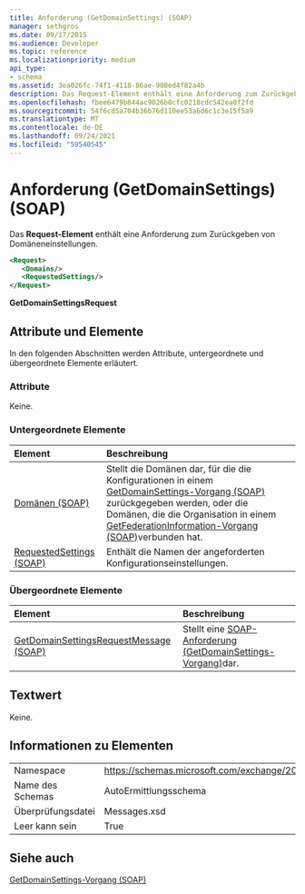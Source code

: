 ```yaml
---
title: Anforderung (GetDomainSettings) (SOAP)
manager: sethgros
ms.date: 09/17/2015
ms.audience: Developer
ms.topic: reference
ms.localizationpriority: medium
api_type:
- schema
ms.assetid: 3ea026fc-74f1-4118-86ae-908ed4f82a4b
description: Das Request-Element enthält eine Anforderung zum Zurückgeben von Domäneneinstellungen.
ms.openlocfilehash: fbee6479b844ac9026b0cfc0218cdc542ea0f2fd
ms.sourcegitcommit: 54f6cd5a704b36b76d110ee53a6d6c1c3e15f5a9
ms.translationtype: MT
ms.contentlocale: de-DE
ms.lasthandoff: 09/24/2021
ms.locfileid: "59540545"
---
```

# <a name="request-getdomainsettings-soap"></a>Anforderung (GetDomainSettings) (SOAP)

Das **Request-Element** enthält eine Anforderung zum Zurückgeben von Domäneneinstellungen. 
  
```xml
<Request>
   <Domains/>
   <RequestedSettings/>
</Request>
```

 **GetDomainSettingsRequest**
## <a name="attributes-and-elements"></a>Attribute und Elemente

In den folgenden Abschnitten werden Attribute, untergeordnete und übergeordnete Elemente erläutert.
  
### <a name="attributes"></a>Attribute

Keine.
  
### <a name="child-elements"></a>Untergeordnete Elemente

|**Element**|**Beschreibung**|
|:-----|:-----|
|[Domänen (SOAP)](domains-soap.md) <br/> |Stellt die Domänen dar, für die die Konfigurationen in einem [GetDomainSettings-Vorgang (SOAP)](getdomainsettings-operation-soap.md) zurückgegeben werden, oder die Domänen, die die Organisation in einem [GetFederationInformation-Vorgang (SOAP)](getfederationinformation-operation-soap.md)verbunden hat.  <br/> |
|[RequestedSettings (SOAP)](requestedsettings-soap.md) <br/> |Enthält die Namen der angeforderten Konfigurationseinstellungen.  <br/> |
   
### <a name="parent-elements"></a>Übergeordnete Elemente

|**Element**|**Beschreibung**|
|:-----|:-----|
|[GetDomainSettingsRequestMessage (SOAP)](getdomainsettingsrequestmessage-soap.md) <br/> |Stellt eine [SOAP-Anforderung (GetDomainSettings-Vorgang)](getdomainsettings-operation-soap.md)dar.  <br/> |
   
## <a name="text-value"></a>Textwert

Keine.
  
## <a name="element-information"></a>Informationen zu Elementen

|||
|:-----|:-----|
|Namespace  <br/> |https://schemas.microsoft.com/exchange/2010/Autodiscover  <br/> |
|Name des Schemas  <br/> |AutoErmittlungsschema  <br/> |
|Überprüfungsdatei  <br/> |Messages.xsd  <br/> |
|Leer kann sein  <br/> |True  <br/> |
   
## <a name="see-also"></a>Siehe auch



[GetDomainSettings-Vorgang (SOAP)](getdomainsettings-operation-soap.md)

